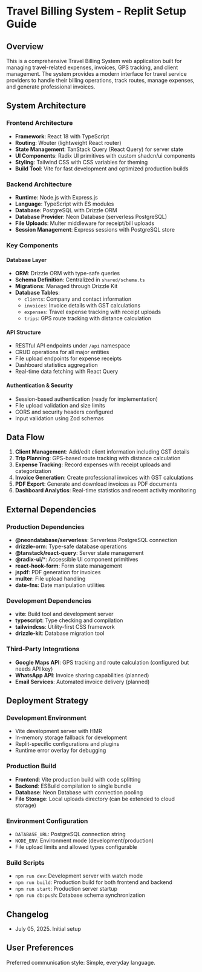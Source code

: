 # Travel Billing System - Replit Setup Guide

## Overview

This is a comprehensive Travel Billing System web application built for managing travel-related expenses, invoices, GPS tracking, and client management. The system provides a modern interface for travel service providers to handle their billing operations, track routes, manage expenses, and generate professional invoices.

## System Architecture

### Frontend Architecture
- **Framework**: React 18 with TypeScript
- **Routing**: Wouter (lightweight React router)
- **State Management**: TanStack Query (React Query) for server state
- **UI Components**: Radix UI primitives with custom shadcn/ui components
- **Styling**: Tailwind CSS with CSS variables for theming
- **Build Tool**: Vite for fast development and optimized production builds

### Backend Architecture
- **Runtime**: Node.js with Express.js
- **Language**: TypeScript with ES modules
- **Database**: PostgreSQL with Drizzle ORM
- **Database Provider**: Neon Database (serverless PostgreSQL)
- **File Uploads**: Multer middleware for receipt/bill uploads
- **Session Management**: Express sessions with PostgreSQL store

### Key Components

#### Database Layer
- **ORM**: Drizzle ORM with type-safe queries
- **Schema Definition**: Centralized in `shared/schema.ts`
- **Migrations**: Managed through Drizzle Kit
- **Database Tables**:
  - `clients`: Company and contact information
  - `invoices`: Invoice details with GST calculations
  - `expenses`: Travel expense tracking with receipt uploads
  - `trips`: GPS route tracking with distance calculation

#### API Structure
- RESTful API endpoints under `/api` namespace
- CRUD operations for all major entities
- File upload endpoints for expense receipts
- Dashboard statistics aggregation
- Real-time data fetching with React Query

#### Authentication & Security
- Session-based authentication (ready for implementation)
- File upload validation and size limits
- CORS and security headers configured
- Input validation using Zod schemas

## Data Flow

1. **Client Management**: Add/edit client information including GST details
2. **Trip Planning**: GPS-based route tracking with distance calculation
3. **Expense Tracking**: Record expenses with receipt uploads and categorization
4. **Invoice Generation**: Create professional invoices with GST calculations
5. **PDF Export**: Generate and download invoices as PDF documents
6. **Dashboard Analytics**: Real-time statistics and recent activity monitoring

## External Dependencies

### Production Dependencies
- **@neondatabase/serverless**: Serverless PostgreSQL connection
- **drizzle-orm**: Type-safe database operations
- **@tanstack/react-query**: Server state management
- **@radix-ui/***: Accessible UI component primitives
- **react-hook-form**: Form state management
- **jspdf**: PDF generation for invoices
- **multer**: File upload handling
- **date-fns**: Date manipulation utilities

### Development Dependencies
- **vite**: Build tool and development server
- **typescript**: Type checking and compilation
- **tailwindcss**: Utility-first CSS framework
- **drizzle-kit**: Database migration tool

### Third-Party Integrations
- **Google Maps API**: GPS tracking and route calculation (configured but needs API key)
- **WhatsApp API**: Invoice sharing capabilities (planned)
- **Email Services**: Automated invoice delivery (planned)

## Deployment Strategy

### Development Environment
- Vite development server with HMR
- In-memory storage fallback for development
- Replit-specific configurations and plugins
- Runtime error overlay for debugging

### Production Build
- **Frontend**: Vite production build with code splitting
- **Backend**: ESBuild compilation to single bundle
- **Database**: Neon Database with connection pooling
- **File Storage**: Local uploads directory (can be extended to cloud storage)

### Environment Configuration
- `DATABASE_URL`: PostgreSQL connection string
- `NODE_ENV`: Environment mode (development/production)
- File upload limits and allowed types configurable

### Build Scripts
- `npm run dev`: Development server with watch mode
- `npm run build`: Production build for both frontend and backend
- `npm run start`: Production server startup
- `npm run db:push`: Database schema synchronization

## Changelog
- July 05, 2025. Initial setup

## User Preferences

Preferred communication style: Simple, everyday language.